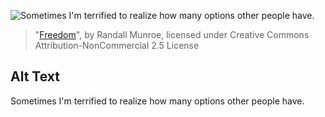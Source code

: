 ![Sometimes I'm terrified to realize how many options other people have.](https://imgs.xkcd.com/comics/freedom.png)
> "[Freedom](https://xkcd.com/706/)", by Randall Munroe, licensed under Creative Commons Attribution-NonCommercial 2.5 License

## Alt Text
Sometimes I'm terrified to realize how many options other people have.
